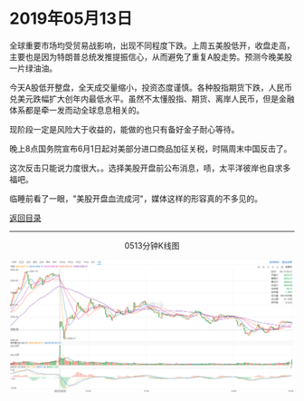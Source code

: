 # 2019年05月13日

全球重要市场均受贸易战影响，出现不同程度下跌。上周五美股低开，收盘走高，主要也是因为特朗普总统发推提振信心，从而避免了重复A股走势。预测今晚美股一片绿油油。

今天A股低开整盘，全天成交量缩小，投资态度谨慎。各种股指期货下跌，人民币兑美元跌幅扩大创年内最低水平。虽然不太懂股指、期货、离岸人民币，但是金融体系都是牵一发而动全球息息相关的。

现阶段一定是风险大于收益的，能做的也只有备好金子耐心等待。

晚上8点国务院宣布6月1日起对美部分进口商品加征关税，时隔周末中国反击了。

这次反击只能说力度很大。。选择美股开盘前公布消息，啧，太平洋彼岸也自求多福吧。

临睡前看了一眼，"美股开盘血流成河"，媒体这样的形容真的不多见的。

[返回目录](return)

---

<center>0513分钟K线图</center>

![K minute](https://github.com/gdoggy/investment-diary/blob/master/2019/RunChart/0513.png)



[return]:https://github.com/gdoggy/investment-diary/blob/master/README.md